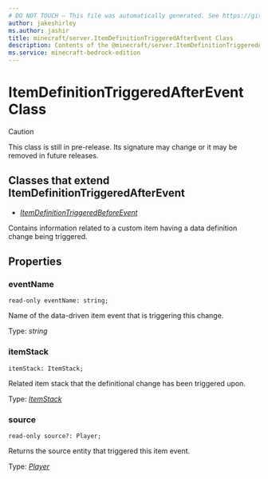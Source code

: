 ```yaml
---
# DO NOT TOUCH — This file was automatically generated. See https://github.com/mojang/minecraftapidocsgenerator to modify descriptions, examples, etc.
author: jakeshirley
ms.author: jashir
title: minecraft/server.ItemDefinitionTriggeredAfterEvent Class
description: Contents of the @minecraft/server.ItemDefinitionTriggeredAfterEvent class.
ms.service: minecraft-bedrock-edition
---
```

# ItemDefinitionTriggeredAfterEvent Class

> [!CAUTION]
> This class is still in pre-release.  Its signature may change or it may be removed in future releases.

## Classes that extend ItemDefinitionTriggeredAfterEvent
- [*ItemDefinitionTriggeredBeforeEvent*](ItemDefinitionTriggeredBeforeEvent.md)

Contains information related to a custom item having a data definition change being triggered.

## Properties

### **eventName**
`read-only eventName: string;`

Name of the data-driven item event that is triggering this change.

Type: *string*

### **itemStack**
`itemStack: ItemStack;`

Related item stack that the definitional change has been triggered upon.

Type: [*ItemStack*](ItemStack.md)

### **source**
`read-only source?: Player;`

Returns the source entity that triggered this item event.

Type: [*Player*](Player.md)
